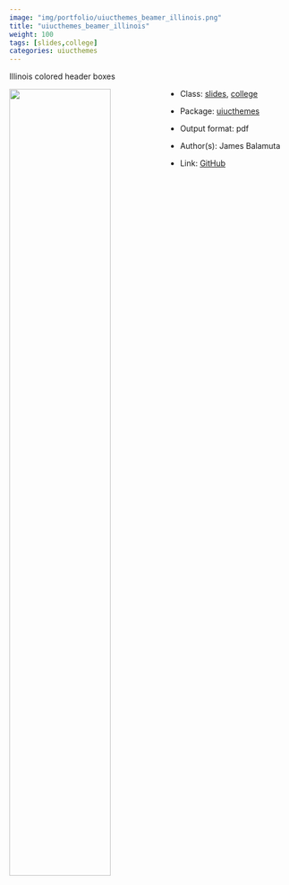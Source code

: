 ```yaml
---
image: "img/portfolio/uiucthemes_beamer_illinois.png"
title: "uiucthemes_beamer_illinois"
weight: 100
tags: [slides,college]
categories: uiucthemes
---
```


Illinois colored header boxes

<!--more-->

<p><a href="../../img/portfolio/uiucthemes_beamer_illinois.png"><img class = "jf-image-shadow" src="../../img/portfolio/uiucthemes_beamer_illinois.png", width="60%"  align="left"></a></p>



- Class: [slides](../../tags/slides), [college](../../tags/college)
- Package: [uiucthemes](uiucthemes)
- Output format: pdf

- Author(s): James Balamuta
- Link: [GitHub](https://github.com/illinois-r/uiucthemes)


